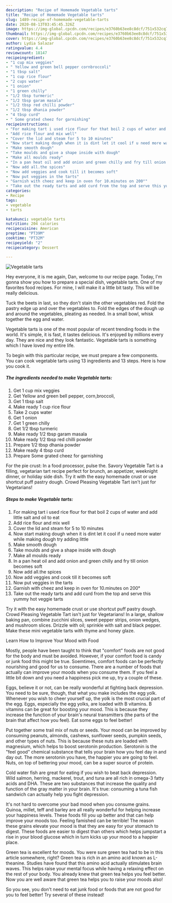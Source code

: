 ```yaml
---
description: "Recipe of Homemade Vegetable tarts"
title: "Recipe of Homemade Vegetable tarts"
slug: 1489-recipe-of-homemade-vegetable-tarts
date: 2020-08-13T03:45:45.326Z
image: https://img-global.cpcdn.com/recipes/e3760b63ee8c8dcf/751x532cq70/vegetable-tarts-recipe-main-photo.jpg
thumbnail: https://img-global.cpcdn.com/recipes/e3760b63ee8c8dcf/751x532cq70/vegetable-tarts-recipe-main-photo.jpg
cover: https://img-global.cpcdn.com/recipes/e3760b63ee8c8dcf/751x532cq70/vegetable-tarts-recipe-main-photo.jpg
author: Lydia Salazar
ratingvalue: 4.4
reviewcount: 18147
recipeingredient:
- "1 cup mix veggies"
- " Yellow and green bell pepper cornbroccoli"
- "1 tbsp salt"
- "1 cup rice flour"
- "2 cups water"
- "1 onion"
- "1 green chilly"
- "1/2 tbsp turmeric"
- "1/2 tbsp garam masala"
- "1/2 tbsp red chilli powder"
- "1/2 tbsp dhania powder"
- "4 tbsp curd"
- " Some grated cheez for garnishing"
recipeinstructions:
- "For making tart i used rice flour for that boil 2 cups of water and add little salt and oil to eat"
- "Add rice flour and mix well"
- "Cover the lid and steam for 5 to 10 minutes"
- "Now start making dough when it is dint let it cool if u need more water while making dough try adding little"
- "Make smooth dough"
- "Take moulds and give a shape inside with dough"
- "Make all moulds ready"
- "In a pan heat oil and add onion and green chilly and fry till onion becomes soft"
- "Now add all.the spices"
- "Now add veggies and cook till it becomes soft"
- "Now put veggies in the tarts"
- "Garnish with cheez and keep in oven for 10.minutes on 200°"
- "Take out the ready tarts and add curd from the top and serve this yummy hot veggie tarts"
categories:
- Recipe
tags:
- vegetable
- tarts

katakunci: vegetable tarts 
nutrition: 204 calories
recipecuisine: American
preptime: "PT39M"
cooktime: "PT32M"
recipeyield: "2"
recipecategory: Dessert

---
```



![Vegetable tarts](https://img-global.cpcdn.com/recipes/e3760b63ee8c8dcf/751x532cq70/vegetable-tarts-recipe-main-photo.jpg)

Hey everyone, it is me again, Dan, welcome to our recipe page. Today, I'm gonna show you how to prepare a special dish, vegetable tarts. One of my favorites food recipes. For mine, I will make it a little bit tasty. This will be really delicious.

Tuck the beets in last, so they don&#39;t stain the other vegetables red. Fold the pastry edge up and over the vegetables to. Fold the edges of the dough up and around the vegetables, pleating as needed. In a small bowl, whisk together the egg and water.

Vegetable tarts is one of the most popular of recent trending foods in the world. It's simple, it is fast, it tastes delicious. It's enjoyed by millions every day. They are nice and they look fantastic. Vegetable tarts is something which I have loved my entire life.


To begin with this particular recipe, we must prepare a few components. You can cook vegetable tarts using 13 ingredients and 13 steps. Here is how you cook it.

<!--inarticleads1-->

##### The ingredients needed to make Vegetable tarts:

1. Get 1 cup mix veggies
1. Get  Yellow and green bell pepper, corn,broccoli,
1. Get 1 tbsp salt
1. Make ready 1 cup rice flour
1. Take 2 cups water
1. Get 1 onion
1. Get 1 green chilly
1. Get 1/2 tbsp turmeric
1. Make ready 1/2 tbsp garam masala
1. Make ready 1/2 tbsp red chilli powder
1. Prepare 1/2 tbsp dhania powder
1. Make ready 4 tbsp curd
1. Prepare  Some grated cheez for garnishing


For the pie crust: In a food processor, pulse the. Savory Vegetable Tart is a filling, vegetarian tart recipe perfect for brunch, an appetizer, weeknight dinner, or holiday side dish. Try it with the easy homemade crust or use shortcut puff pastry dough. Crowd Pleasing Vegetable Tart isn&#39;t just for Vegetarians! 

<!--inarticleads2-->

##### Steps to make Vegetable tarts:

1. For making tart i used rice flour for that boil 2 cups of water and add little salt and oil to eat
1. Add rice flour and mix well
1. Cover the lid and steam for 5 to 10 minutes
1. Now start making dough when it is dint let it cool if u need more water while making dough try adding little
1. Make smooth dough
1. Take moulds and give a shape inside with dough
1. Make all moulds ready
1. In a pan heat oil and add onion and green chilly and fry till onion becomes soft
1. Now add all.the spices
1. Now add veggies and cook till it becomes soft
1. Now put veggies in the tarts
1. Garnish with cheez and keep in oven for 10.minutes on 200°
1. Take out the ready tarts and add curd from the top and serve this yummy hot veggie tarts


Try it with the easy homemade crust or use shortcut puff pastry dough. Crowd Pleasing Vegetable Tart isn&#39;t just for Vegetarians! In a large, shallow baking pan, combine zucchini slices, sweet pepper strips, onion wedges, and mushroom slices. Drizzle with oil; sprinkle with salt and black pepper. Make these mini vegetable tarts with thyme and honey glaze. 

Learn How to Improve Your Mood with Food


Mostly, people have been taught to think that "comfort" foods are not good for the body and must be avoided. However, if your comfort food is candy or junk food this might be true. Soemtimes, comfort foods can be perfectly nourishing and good for us to consume. There are a number of foods that actually can improve your moods when you consume them. If you feel a little bit down and you need a happiness pick me up, try a couple of these.

Eggs, believe it or not, can be really wonderful at fighting back depression. You need to be sure, though, that what you make includes the egg yolk. Whenever you wish to cheer yourself up, the yolk is the most crucial part of the egg. Eggs, especially the egg yolks, are loaded with B vitamins. B vitamins can be great for boosting your mood. This is because they increase the function of your brain's neural transmitters (the parts of the brain that affect how you feel). Eat some eggs to feel better!

Put together some trail mix of nuts or seeds. Your mood can be improved by consuming peanuts, almonds, cashews, sunflower seeds, pumpkin seeds, and other types of nuts. This is because these nuts are loaded with magnesium, which helps to boost serotonin production. Serotonin is the "feel good" chemical substance that tells your brain how you feel day in and day out. The more serotonin you have, the happier you are going to feel. Nuts, on top of bettering your mood, can be a super source of protein.

Cold water fish are great for eating if you wish to beat back depression. Wild salmon, herring, mackerel, trout, and tuna are all rich in omega-3 fatty acids and DHA. These are two substances that increase the quality and function of the gray matter in your brain. It's true: consuming a tuna fish sandwich can actually help you fight depression. 

It's not hard to overcome your bad mood when you consume grains. Quinoa, millet, teff and barley are all really wonderful for helping increase your happiness levels. These foods fill you up better and that can help improve your moods too. Feeling famished can be terrible! The reason these grains elevate your mood is that they are easy for your stomach to digest. These foods are easier to digest than others which helps jumpstart a rise in your blood glucose which in turn kicks up your mood to a happier place.

Green tea is excellent for moods. You were sure green tea had to be in this article somewhere, right? Green tea is rich in an amino acid known as L-theanine. Studies have found that this amino acid actually stimulates brain waves. This helps raise your mental focus while having a relaxing effect on the rest of your body. You already knew that green tea helps you feel better. Now you are well aware that green tea helps you to raise your moods also!

So you see, you don't need to eat junk food or foods that are not good for you to feel better! Try several of these instead!

